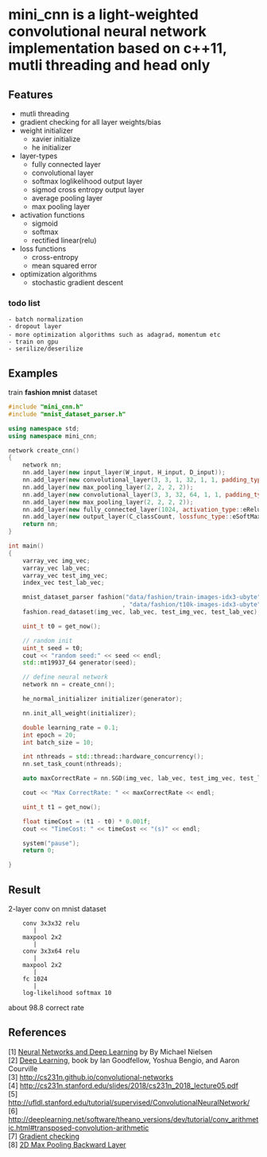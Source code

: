 
# **mini_cnn** is a light-weighted convolutional neural network implementation based on c++11, mutli threading and head only


## Features</br>
- mutli threading
- gradient checking for all layer weights/bias
- weight initializer
	- xavier initialize
	- he initializer
- layer-types
	- fully connected layer
	- convolutional layer
	- softmax loglikelihood output layer
	- sigmod cross entropy output layer
	- average pooling layer
	- max pooling layer
- activation functions
	- sigmoid
	- softmax
	- rectified linear(relu)
- loss functions
	- cross-entropy
	- mean squared error
- optimization algorithms
	- stochastic gradient descent
### todo list
	- batch normalization
	- dropout layer
	- more optimization algorithms such as adagrad，momentum etc
	- train on gpu
	- serilize/deserilize
## Examples</br>
train **fashion mnist** dataset</br>
```cpp
#include "mini_cnn.h"
#include "mnist_dataset_parser.h"

using namespace std;
using namespace mini_cnn;

network create_cnn()
{
	network nn;
	nn.add_layer(new input_layer(W_input, H_input, D_input));
	nn.add_layer(new convolutional_layer(3, 3, 1, 32, 1, 1, padding_type::eValid, activation_type::eRelu));
	nn.add_layer(new max_pooling_layer(2, 2, 2, 2));
	nn.add_layer(new convolutional_layer(3, 3, 32, 64, 1, 1, padding_type::eValid, activation_type::eRelu));
	nn.add_layer(new max_pooling_layer(2, 2, 2, 2));
	nn.add_layer(new fully_connected_layer(1024, activation_type::eRelu));
	nn.add_layer(new output_layer(C_classCount, lossfunc_type::eSoftMax_LogLikelihood, activation_type::eSoftMax));
	return nn;
}

int main()
{
	varray_vec img_vec;
	varray_vec lab_vec;
	varray_vec test_img_vec;
	index_vec test_lab_vec;

	mnist_dataset_parser fashion("data/fashion/train-images-idx3-ubyte", "data/fashion/train-labels-idx1-ubyte"
								, "data/fashion/t10k-images-idx3-ubyte", "data/fashion/t10k-labels-idx1-ubyte");
	fashion.read_dataset(img_vec, lab_vec, test_img_vec, test_lab_vec);

	uint_t t0 = get_now();

	// random init
	uint_t seed = t0;
	cout << "random seed:" << seed << endl;
	std::mt19937_64 generator(seed);

	// define neural network
	network nn = create_cnn();

	he_normal_initializer initializer(generator);

	nn.init_all_weight(initializer);

	double learning_rate = 0.1;
	int epoch = 20;
	int batch_size = 10;

	int nthreads = std::thread::hardware_concurrency();
	nn.set_task_count(nthreads);

	auto maxCorrectRate = nn.SGD(img_vec, lab_vec, test_img_vec, test_lab_vec, nthreads, generator, epoch, batch_size, learning_rate);

	cout << "Max CorrectRate: " << maxCorrectRate << endl;

	uint_t t1 = get_now();

	float timeCost = (t1 - t0) * 0.001f;
	cout << "TimeCost: " << timeCost << "(s)" << endl;

	system("pause");
	return 0;

}
```
## Result</br>

2-layer conv on mnist dataset</br>
```
	conv 3x3x32 relu
	   |
	maxpool 2x2
	   |
	conv 3x3x64 relu
	   |
	maxpool 2x2
	   |
	fc 1024
	   |
	log-likelihood softmax 10
```
about 98.8 correct rate

## References</br>
[1]  [Neural Networks and Deep Learning](http://neuralnetworksanddeeplearning.com/) by By Michael Nielsen</br>
[2]  [Deep Learning](http://www.deeplearningbook.org/), book by Ian Goodfellow, Yoshua Bengio, and Aaron Courville</br>
[3]  http://cs231n.github.io/convolutional-networks </br>
[4] http://cs231n.stanford.edu/slides/2018/cs231n_2018_lecture05.pdf</br>
[5] http://ufldl.stanford.edu/tutorial/supervised/ConvolutionalNeuralNetwork/</br>
[6] http://deeplearning.net/software/theano_versions/dev/tutorial/conv_arithmetic.html#transposed-convolution-arithmetic</br>
[7] [Gradient checking](http://ufldl.stanford.edu/wiki/index.php/Gradient_checking_and_advanced_optimization)</br>
[8] [2D Max Pooling Backward Layer](https://software.intel.com/sites/products/documentation/doclib/daal/daal-user-and-reference-guides/daal_prog_guide/GUID-2C3AA967-AE6A-4162-84EB-93BE438E3A05.htm)

